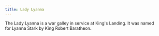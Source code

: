 ```yaml
---
title: Lady Lyanna
---
```


The Lady Lyanna is a war galley in service at King's Landing. It was named for Lyanna Stark by King Robert Baratheon.



